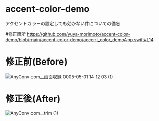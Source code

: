 # accent-color-demo
アクセントカラーの設定しても効かない件についての備忘

#修正箇所
https://github.com/yuya-morimoto/accent-color-demo/blob/main/accent-color-demo/accent_color_demoApp.swift#L14

# 修正前(Before)
![AnyConv com__画面収録 0005-05-01 14 12 03 (1)](https://user-images.githubusercontent.com/84908365/235411621-30020566-e022-4345-b0c3-c2217b4c0cf3.gif)

# 修正後(After)
![AnyConv com__trim (1)](https://user-images.githubusercontent.com/84908365/235411743-7b57b9a9-471a-4a20-bb2c-94e687f9895d.gif)
